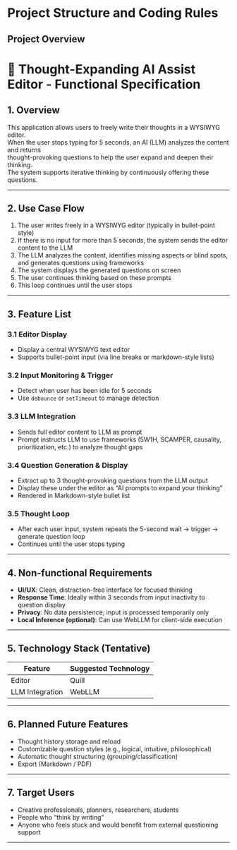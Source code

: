 # Project Structure and Coding Rules

## Project Overview

# 🧠 Thought-Expanding AI Assist Editor - Functional Specification

## 1. Overview

This application allows users to freely write their thoughts in a WYSIWYG editor.  
When the user stops typing for 5 seconds, an AI (LLM) analyzes the content and returns  
thought-provoking questions to help the user expand and deepen their thinking.  
The system supports iterative thinking by continuously offering these questions.

---

## 2. Use Case Flow

1. The user writes freely in a WYSIWYG editor (typically in bullet-point style)
2. If there is no input for more than 5 seconds, the system sends the editor content to the LLM
3. The LLM analyzes the content, identifies missing aspects or blind spots, and generates questions using frameworks
4. The system displays the generated questions on screen
5. The user continues thinking based on these prompts
6. This loop continues until the user stops

---

## 3. Feature List

### 3.1 Editor Display
- Display a central WYSIWYG text editor
- Supports bullet-point input (via line breaks or markdown-style lists)

### 3.2 Input Monitoring & Trigger
- Detect when user has been idle for 5 seconds
- Use `debounce` or `setTimeout` to manage detection

### 3.3 LLM Integration
- Sends full editor content to LLM as prompt
- Prompt instructs LLM to use frameworks (5W1H, SCAMPER, causality, prioritization, etc.) to analyze thought gaps

### 3.4 Question Generation & Display
- Extract up to 3 thought-provoking questions from the LLM output
- Display these under the editor as “AI prompts to expand your thinking”
- Rendered in Markdown-style bullet list

### 3.5 Thought Loop
- After each user input, system repeats the 5-second wait → trigger → generate question loop
- Continues until the user stops typing

---

## 4. Non-functional Requirements

- **UI/UX**: Clean, distraction-free interface for focused thinking
- **Response Time**: Ideally within 3 seconds from input inactivity to question display
- **Privacy**: No data persistence; input is processed temporarily only
- **Local Inference (optional)**: Can use WebLLM for client-side execution

---

## 5. Technology Stack (Tentative)

| Feature               | Suggested Technology |
|-----------------------|----------------------|
| Editor                 | Quill               |
| LLM Integration        | WebLLM              |

---

## 6. Planned Future Features

- Thought history storage and reload
- Customizable question styles (e.g., logical, intuitive, philosophical)
- Automatic thought structuring (grouping/classification)
- Export (Markdown / PDF)

---

## 7. Target Users

- Creative professionals, planners, researchers, students
- People who “think by writing”
- Anyone who feels stuck and would benefit from external questioning support

---
